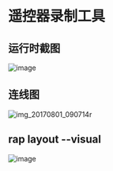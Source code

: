 # 遥控器录制工具

## 运行时截图
![image](https://user-images.githubusercontent.com/342509/28805376-26471108-769c-11e7-98be-59b61fab467f.png)

## 连线图
![img_20170801_090714r](https://user-images.githubusercontent.com/342509/28805102-279760be-769a-11e7-99db-92e332ad32a2.jpg)

## rap layout --visual

![image](https://user-images.githubusercontent.com/342509/28805131-6480a67a-769a-11e7-95a2-37a83cd551e7.png)
